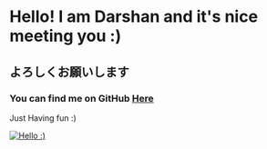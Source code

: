 # Hello! I am Darshan and it's nice meeting you :)

## よろしくお願いします ![]()

### You can find me on GitHub [Here](https://github.com/thisisthedarshan)

Just Having fun :)

[![Hello :)](https://media.giphy.com/media/bcKmIWkUMCjVm/giphy.gif?cid=ecf05e47ffuuyb02il0uitcffgm9fep3k3nlw93pn6zi65ua&rid=giphy.gif&ct=g)](https://www.myinstants.com/media/sounds/tmpv_xuvntl.mp3)
